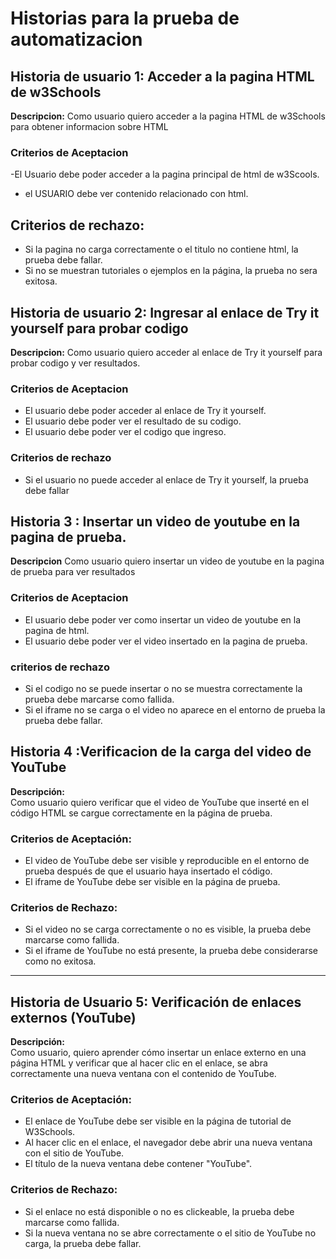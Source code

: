 #  Historias para la prueba de automatizacion
## Historia de usuario 1: Acceder a la pagina HTML de w3Schools

**Descripcion:**
Como usuario quiero acceder a la pagina HTML de w3Schools para obtener informacion sobre HTML

### Criterios de Aceptacion 
-El Usuario debe poder acceder a la pagina principal de html de w3Scools.
- el USUARIO debe ver contenido relacionado con html.

## Criterios de rechazo:
- Si la pagina no carga correctamente o el titulo no contiene html, la prueba debe fallar.
- Si no se muestran tutoriales o ejemplos en la página, la prueba no sera exitosa.


## Historia de usuario 2: Ingresar al enlace de Try it yourself para probar codigo

**Descripcion:**
Como usuario quiero acceder al enlace de Try it yourself para probar codigo y ver resultados.

### Criterios de Aceptacion
- El usuario debe poder acceder al enlace de Try it yourself.
- El usuario debe poder ver el resultado de su codigo.
- El usuario debe poder ver el codigo que ingreso.

### Criterios de rechazo
- Si el usuario no puede acceder al enlace de Try it yourself, la prueba debe fallar

## Historia 3 : Insertar un video de youtube en la pagina de prueba.
**Descripcion** 
Como usuario quiero insertar un video de youtube en la pagina de prueba para ver resultados
### Criterios de Aceptacion
- El usuario debe poder  ver como insertar un video de youtube en la pagina de html.
- El usuario debe poder ver el video insertado en la pagina de prueba.

### criterios de rechazo 
- Si el codigo no se puede insertar o no se muestra correctamente la prueba debe marcarse como fallida.
- Si el iframe no se carga o el video no aparece en el entorno de prueba la prueba debe fallar.

## Historia 4 :Verificacion de la carga del video de YouTube

**Descripción:**  
Como usuario quiero verificar que el video de YouTube que inserté en el código HTML se cargue correctamente en la página de prueba.

### Criterios de Aceptación:
- El video de YouTube debe ser visible y reproducible en el entorno de prueba después de que el usuario haya insertado el código.
- El iframe de YouTube debe ser visible en la página de prueba.

### Criterios de Rechazo:
- Si el video no se carga correctamente o no es visible, la prueba debe marcarse como fallida.
- Si el iframe de YouTube no está presente, la prueba debe considerarse como no exitosa.

---

## Historia de Usuario 5: Verificación de enlaces externos (YouTube)

**Descripción:**  
Como usuario, quiero aprender cómo insertar un enlace externo en una página HTML y verificar que al hacer clic en el enlace, se abra correctamente una nueva ventana con el contenido de YouTube.

### Criterios de Aceptación:
- El enlace de YouTube debe ser visible en la página de tutorial de W3Schools.
- Al hacer clic en el enlace, el navegador debe abrir una nueva ventana con el sitio de YouTube.
- El título de la nueva ventana debe contener "YouTube".

### Criterios de Rechazo:
- Si el enlace no está disponible o no es clickeable, la prueba debe marcarse como fallida.
- Si la nueva ventana no se abre correctamente o el sitio de YouTube no carga, la prueba debe fallar.
